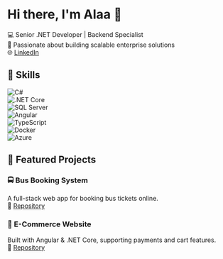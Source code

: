 # Hi there, I'm Alaa 👋

💻 Senior .NET Developer | Backend Specialist  
🚀 Passionate about building scalable enterprise solutions  
🌐 [LinkedIn](https://www.linkedin.com/in/alaa-mahmoud-a03772182/)

## 🔧 Skills  
![C#](https://img.shields.io/badge/-C%23-239120?style=flat&logo=c-sharp&logoColor=white)  
![.NET Core](https://img.shields.io/badge/-.NET_Core-512BD4?style=flat&logo=dotnet&logoColor=white)  
![SQL Server](https://img.shields.io/badge/-SQL_Server-CC2927?style=flat&logo=microsoft-sql-server&logoColor=white)  
![Angular](https://img.shields.io/badge/-Angular-DD0031?style=flat&logo=angular&logoColor=white)  
![TypeScript](https://img.shields.io/badge/-TypeScript-3178C6?style=flat&logo=typescript&logoColor=white)  
![Docker](https://img.shields.io/badge/-Docker-2496ED?style=flat&logo=docker&logoColor=white)  
![Azure](https://img.shields.io/badge/-Azure-0078D4?style=flat&logo=microsoft-azure&logoColor=white)  

## 📌 Featured Projects  

### 🚍 Bus Booking System  
A full-stack web app for booking bus tickets online.  
🔗 [Repository](https://github.com/EngAlaaMahmoud/bus-booking-app)  

### 🛒 E-Commerce Website  
Built with Angular & .NET Core, supporting payments and cart features.  
🔗 [Repository](https://github.com/EngAlaaMahmoud/Ecomerce-project)  
